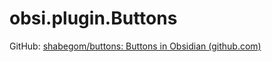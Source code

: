 # obsi.plugin.Buttons

GitHub: [shabegom/buttons: Buttons in Obsidian (github.com)](https://github.com/shabegom/buttons)
